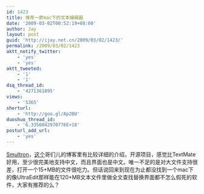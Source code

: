 ```yaml
---
id: 1423
title: 推荐一款mac下的文本编辑器
date: '2009-03-02T00:52:19+08:00'
author: Jay
layout: post
guid: 'http://ijay.net.cn/2009/03/02/1423/'
permalink: /2009/03/02/1423
aktt_notify_twitter:
    - 'yes'
    - 'yes'
aktt_tweeted:
    - '1'
    - '1'
dsq_thread_id:
    - '4271361895'
views:
    - '5365'
shorturl:
    - 'http://goo.gl/Ap2BU'
duoshuo_thread_id:
    - '6.3356042970776E+18'
posturl_add_url:
    - 'yes'
---
```


<a href="http://sourceforge.net/projects/smultron/" target="_blank" rel="noopener">Smultron</a>，<a href="http://www.wu-jiang.com/?p=66" target="_blank" rel="noopener">这个</a>哥们儿的博客里有比较详细的介绍，开源项目，感觉比TextMate好用，至少很完美地支持中文，而且界面也是中文。唯一不足的是对大文件支持很差，打开一个15+MB的文件很吃力。但话说回来到现在为止都没找到一个mac下的像UltraEdit那样能在120+MB文本文件里做全文查找替换界面都不怎么假死的软件，大家有推荐的么？